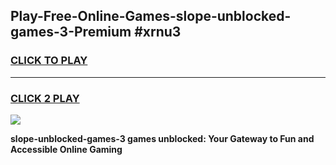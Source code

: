 
## Play-Free-Online-Games-slope-unblocked-games-3-Premium #xrnu3
<h3>
<a href="https://premium.freeplayer.one?title=slope-unblocked-games-3&ref=8M">CLICK TO PLAY</a></h3>
<hr>

<h3>
<a href="https://premium.freeplayer.one?title=slope-unblocked-games-3&ref=8M">CLICK 2 PLAY</a>
  
</h3>

<a href="https://premium.freeplayer.one?title=slope-unblocked-games-3&ref=8M"><img src="https://clearcache.store/games.png"></a>


**slope-unblocked-games-3 games unblocked: Your Gateway to Fun and Accessible Online Gaming**
